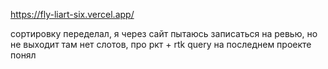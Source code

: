 https://fly-liart-six.vercel.app/

сортировку переделал, я через сайт пытаюсь записаться на ревью, но не выходит там нет слотов, про ркт + rtk query на последнем проекте понял
